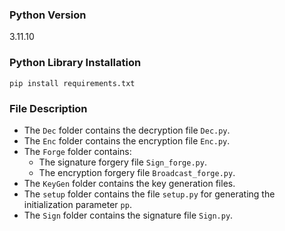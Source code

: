 ### Python Version
3.11.10

### Python Library Installation
```commandline
pip install requirements.txt
```

### File Description
- The `Dec` folder contains the decryption file `Dec.py`.
- The `Enc` folder contains the encryption file `Enc.py`.
- The `Forge` folder contains:
  - The signature forgery file `Sign_forge.py`.
  - The encryption forgery file `Broadcast_forge.py`.
- The `KeyGen` folder contains the key generation files.
- The `setup` folder contains the file `setup.py` for generating the initialization parameter `pp`.
- The `Sign` folder contains the signature file `Sign.py`.